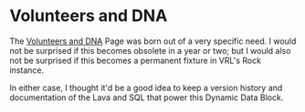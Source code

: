 # Volunteers and DNA

The [Volunteers and DNA](https://rock.vrl.church/page/1921) Page was born out of a very specific need. I would not be surprised if this becomes obsolete in a year or two; but I would also not be surprised if this becomes a permanent fixture in VRL's Rock instance.

In either case, I thought it'd be a good idea to keep a version history and documentation of the Lava and SQL that power this Dynamic Data Block.